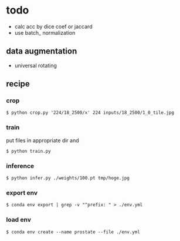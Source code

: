 # todo

- calc acc by dice coef or jaccard
- use batch_ normalization

## data augmentation

- universal rotating

## recipe

### crop

```
$ python crop.py '224/18_2500/x' 224 inputs/18_2500/1_0_tile.jpg
```

### train

put files in appropriate dir and

```
$ python train.py
```

### inference

```
$ python infer.py ./weights/100.pt tmp/hoge.jpg
```

### export env

```
$ conda env export | grep -v "^prefix: " > ./env.yml
```

### load env

```
$ conda env create --name prostate --file ./env.yml
```

